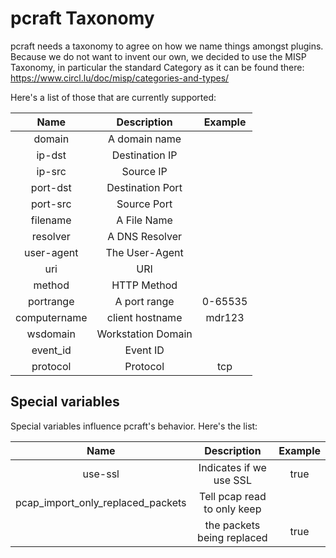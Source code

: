 pcraft Taxonomy
===============

pcraft needs a taxonomy to agree on how we name things amongst plugins. Because we do not want to invent our own, we
decided to use the MISP Taxonomy, in particular the standard Category as it can be found there: https://www.circl.lu/doc/misp/categories-and-types/

Here's a list of those that are currently supported:

| Name         | Description        | Example |
|:------------:|:------------------:|:-------:|
| domain       | A domain name      |         |
| ip-dst       | Destination IP     |         |
| ip-src       | Source IP          |         |
| port-dst     | Destination Port   |         |
| port-src     | Source Port        |         |
| filename     | A File Name        |         |
| resolver     | A DNS Resolver     |         |
| user-agent   | The User-Agent     |         |
| uri          | URI                |         |
| method       | HTTP Method        |         |
| portrange    | A port range       | 0-65535 |
| computername | client hostname    | mdr123  |
| wsdomain     | Workstation Domain |         |
| event_id     | Event ID           |         |
| protocol     | Protocol           | tcp     |


Special variables
-----------------

Special variables influence pcraft's behavior. Here's the list:

| Name                              | Description                 | Example |
|:---------------------------------:|:---------------------------:|:-------:|
| use-ssl                           | Indicates if we use SSL     | true    |
| pcap_import_only_replaced_packets | Tell pcap read to only keep |         |
|                                   | the packets being replaced  | true    |

